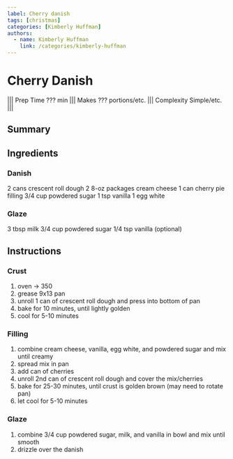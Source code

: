 ```yaml
---
label: Cherry danish
tags: [christmas]
categories: [Kimberly Huffman]
authors:
  - name: Kimberly Huffman
    link: /categories/kimberly-huffman
---
```


# Cherry Danish
<!--- ![](/static/banners/???.webp) --->

||| Prep Time
??? min
||| Makes
??? portions/etc.
||| Complexity
Simple/etc.
|||

## Summary

## Ingredients
### Danish
2 cans crescent roll dough
2 8-oz packages cream cheese
1 can cherry pie filling
3/4 cup powdered sugar
1 tsp vanilla
1 egg white

### Glaze
3 tbsp milk
3/4 cup powdered sugar
1/4 tsp vanilla (optional)

## Instructions
### Crust
1. oven -> 350
2. grease 9x13 pan
3. unroll 1 can of crescent roll dough and press into bottom of pan
4. bake for 10 minutes, until lightly golden
5. cool for 5-10 minutes

### Filling
1. combine cream cheese, vanilla, egg white, and powdered sugar and mix until creamy
2. spread mix in pan
3. add can of cherries
4. unroll 2nd can of crescent roll dough and cover the mix/cherries
5. bake for 25-30 minutes, until crust is golden brown (may need to rotate pan)
6. let cool for 5-10 minutes

### Glaze
1. combine 3/4 cup powdered sugar, milk, and vanilla in bowl and mix until smooth
2. drizzle over the danish

